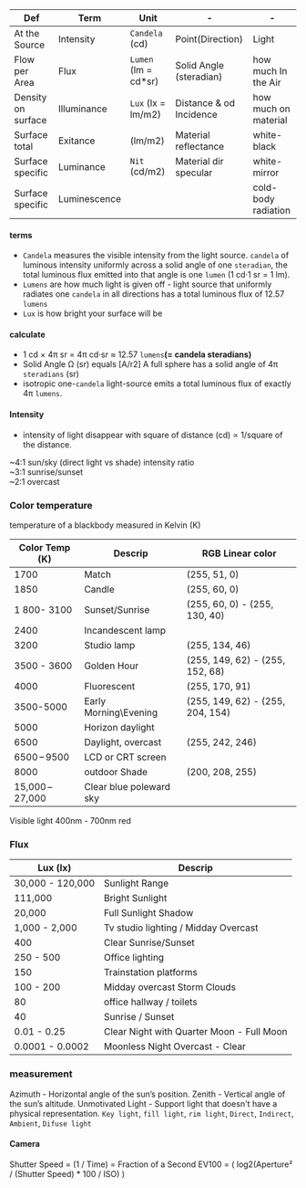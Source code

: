 
 Def | Term | Unit | - |  - |
 --- | --- | --- | --- | - | 
 At the Source  | Intensity | `Candela` (cd) | Point(Direction) | Light
 Flow per Area | Flux | `Lumen` (lm  = cd*sr) | Solid Angle (steradian) | how much In the Air | 
 Density on surface | Illuminance | `Lux` (lx = lm/m2) | Distance & od Incidence | how much on material
 Surface total | Exitance | (lm/m2) | Material reflectance | white-black 
 Surface specific | Luminance | `Nit` (cd/m2) | Material dir specular | white-mirror
 Surface specific |Luminescence||| cold-body radiation
 

#### terms 
- `Candela` measures the visible intensity from the light source. `candela`  of luminous intensity uniformly across a solid angle of one `steradian`, the total luminous flux emitted into that angle is one `lumen` (1 cd·1 sr = 1 lm). 
- `Lumens` are how much light is given off - light source that uniformly radiates one `candela` in all directions has a total luminous flux of 12.57 `lumens`
- `Lux` is how bright your surface will be   
 

#### calculate
- 1 cd × 4π sr = 4π cd⋅sr ≈ 12.57 `lumens`**(= candela steradians)** 
- Solid Angle Ω (sr) equals [A/r2]  A full sphere has a solid angle of 4π `steradians` (sr)
- isotropic one-`candela` light-source emits a total luminous flux of exactly 4π `lumens`.

#### Intensity
- intensity of light disappear with square of distance (cd) ∝ 1/square of the distance.

~4:1 sun/sky (direct light vs shade) intensity ratio   
~3:1 sunrise/sunset    
~2:1 overcast    

### Color temperature 
temperature of a blackbody measured in Kelvin (K) 

Color Temp (K) | Descrip | RGB Linear color |
-- | -- | -- |
1700 |	Match  | (255, 51, 0)
1850 | Candle | (255, 60, 0)
1 800- 3100 | Sunset/Sunrise | (255, 60, 0) - (255, 130, 40)
2400 | Incandescent lamp  |
3200	| Studio lamp  | (255, 134, 46)
3500 - 3600 | Golden Hour |  (255, 149, 62) - (255, 152, 68) 
4000 | Fluorescent |  (255, 170, 91)
3500-5000 | Early Morning\Evening | (255, 149, 62) - (255, 204, 154)
5000	| Horizon daylight   |
6500	| Daylight, overcast   | (255, 242, 246)
6500 – 9500	| LCD or CRT screen  |
8000 | outdoor Shade | (200, 208, 255)
15,000 – 27,000 | Clear blue poleward sky  |


Visible light 400nm - 700nm red

### Flux 
Lux (lx) | Descrip |
-- | -- |
30,000 - 120,000 | Sunlight Range 
111,000 | Bright Sunlight    
20,000 | Full Sunlight Shadow  
1,000 - 2,000 | Tv studio lighting / Midday Overcast
400 | Clear Sunrise/Sunset 
250 - 500 | Office lighting
150 | Trainstation platforms 
100 - 200 | Midday overcast Storm Clouds
80 | office hallway /  toilets
40 | Sunrise / Sunset 
0.01 - 0.25 | Clear Night with Quarter Moon - Full Moon
0.0001 - 0.0002 | Moonless Night Overcast - Clear

### measurement  
Azimuth - Horizontal angle of the sun’s position.
Zenith - Vertical angle of the sun’s altitude.
Unmotivated Light - Support light that doesn't have a physical representation.
`Key light`, `fill light`, `rim light`, 
`Direct`, `Indirect`, `Ambient`, `Difuse light `  

#### Camera 
Shutter Speed = (1 / Time) = Fraction of a Second
EV100 = ( log2(Aperture² / (Shutter Speed) * 100 / ISO) )

